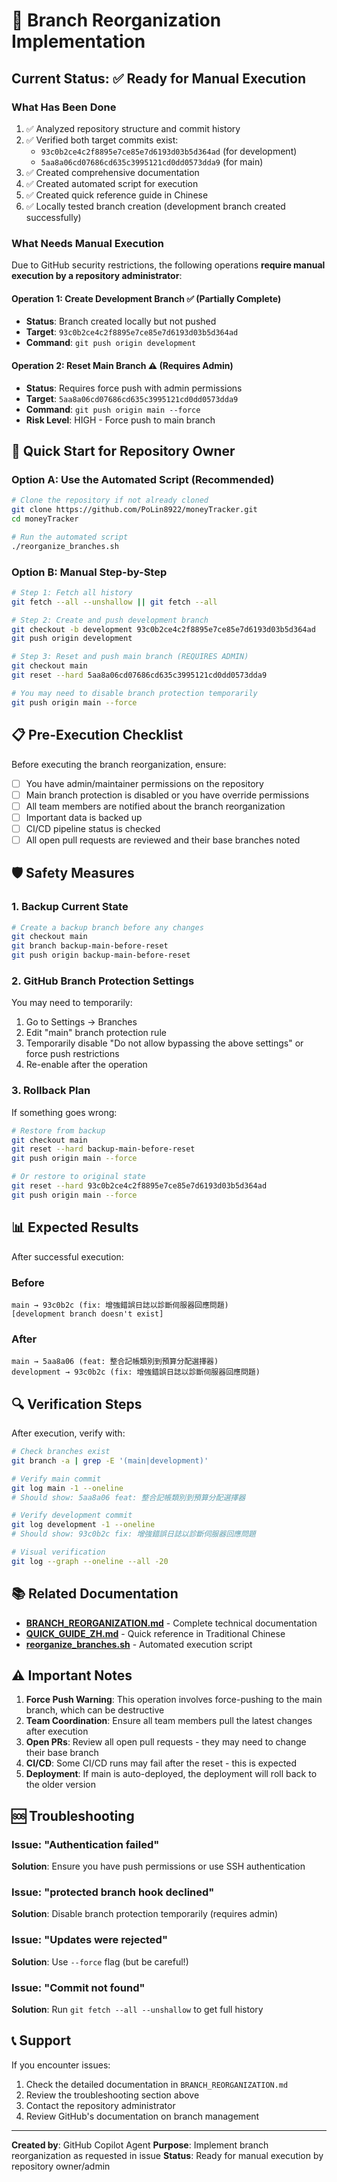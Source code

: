 # 🔄 Branch Reorganization Implementation

## Current Status: ✅ Ready for Manual Execution

### What Has Been Done
1. ✅ Analyzed repository structure and commit history
2. ✅ Verified both target commits exist:
   - `93c0b2ce4c2f8895e7ce85e7d6193d03b5d364ad` (for development)
   - `5aa8a06cd07686cd635c3995121cd0dd0573dda9` (for main)
3. ✅ Created comprehensive documentation
4. ✅ Created automated script for execution
5. ✅ Created quick reference guide in Chinese
6. ✅ Locally tested branch creation (development branch created successfully)

### What Needs Manual Execution
Due to GitHub security restrictions, the following operations **require manual execution by a repository administrator**:

#### Operation 1: Create Development Branch ✅ (Partially Complete)
- **Status**: Branch created locally but not pushed
- **Target**: `93c0b2ce4c2f8895e7ce85e7d6193d03b5d364ad`
- **Command**: `git push origin development`

#### Operation 2: Reset Main Branch ⚠️ (Requires Admin)
- **Status**: Requires force push with admin permissions
- **Target**: `5aa8a06cd07686cd635c3995121cd0dd0573dda9`
- **Command**: `git push origin main --force`
- **Risk Level**: HIGH - Force push to main branch

## 🚀 Quick Start for Repository Owner

### Option A: Use the Automated Script (Recommended)
```bash
# Clone the repository if not already cloned
git clone https://github.com/PoLin8922/moneyTracker.git
cd moneyTracker

# Run the automated script
./reorganize_branches.sh
```

### Option B: Manual Step-by-Step
```bash
# Step 1: Fetch all history
git fetch --all --unshallow || git fetch --all

# Step 2: Create and push development branch
git checkout -b development 93c0b2ce4c2f8895e7ce85e7d6193d03b5d364ad
git push origin development

# Step 3: Reset and push main branch (REQUIRES ADMIN)
git checkout main
git reset --hard 5aa8a06cd07686cd635c3995121cd0dd0573dda9

# You may need to disable branch protection temporarily
git push origin main --force
```

## 📋 Pre-Execution Checklist

Before executing the branch reorganization, ensure:

- [ ] You have admin/maintainer permissions on the repository
- [ ] Main branch protection is disabled or you have override permissions
- [ ] All team members are notified about the branch reorganization
- [ ] Important data is backed up
- [ ] CI/CD pipeline status is checked
- [ ] All open pull requests are reviewed and their base branches noted

## 🛡️ Safety Measures

### 1. Backup Current State
```bash
# Create a backup branch before any changes
git checkout main
git branch backup-main-before-reset
git push origin backup-main-before-reset
```

### 2. GitHub Branch Protection Settings
You may need to temporarily:
1. Go to Settings → Branches
2. Edit "main" branch protection rule
3. Temporarily disable "Do not allow bypassing the above settings" or force push restrictions
4. Re-enable after the operation

### 3. Rollback Plan
If something goes wrong:
```bash
# Restore from backup
git checkout main
git reset --hard backup-main-before-reset
git push origin main --force

# Or restore to original state
git reset --hard 93c0b2ce4c2f8895e7ce85e7d6193d03b5d364ad
git push origin main --force
```

## 📊 Expected Results

After successful execution:

### Before
```
main → 93c0b2c (fix: 增強錯誤日誌以診斷伺服器回應問題)
[development branch doesn't exist]
```

### After
```
main → 5aa8a06 (feat: 整合記帳類別到預算分配選擇器)
development → 93c0b2c (fix: 增強錯誤日誌以診斷伺服器回應問題)
```

## 🔍 Verification Steps

After execution, verify with:

```bash
# Check branches exist
git branch -a | grep -E '(main|development)'

# Verify main commit
git log main -1 --oneline
# Should show: 5aa8a06 feat: 整合記帳類別到預算分配選擇器

# Verify development commit
git log development -1 --oneline
# Should show: 93c0b2c fix: 增強錯誤日誌以診斷伺服器回應問題

# Visual verification
git log --graph --oneline --all -20
```

## 📚 Related Documentation

- **[BRANCH_REORGANIZATION.md](./BRANCH_REORGANIZATION.md)** - Complete technical documentation
- **[QUICK_GUIDE_ZH.md](./QUICK_GUIDE_ZH.md)** - Quick reference in Traditional Chinese
- **[reorganize_branches.sh](./reorganize_branches.sh)** - Automated execution script

## ⚠️ Important Notes

1. **Force Push Warning**: This operation involves force-pushing to the main branch, which can be destructive
2. **Team Coordination**: Ensure all team members pull the latest changes after execution
3. **Open PRs**: Review all open pull requests - they may need to change their base branch
4. **CI/CD**: Some CI/CD runs may fail after the reset - this is expected
5. **Deployment**: If main is auto-deployed, the deployment will roll back to the older version

## 🆘 Troubleshooting

### Issue: "Authentication failed"
**Solution**: Ensure you have push permissions or use SSH authentication

### Issue: "protected branch hook declined"
**Solution**: Disable branch protection temporarily (requires admin)

### Issue: "Updates were rejected"
**Solution**: Use `--force` flag (but be careful!)

### Issue: "Commit not found"
**Solution**: Run `git fetch --all --unshallow` to get full history

## 📞 Support

If you encounter issues:
1. Check the detailed documentation in `BRANCH_REORGANIZATION.md`
2. Review the troubleshooting section above
3. Contact the repository administrator
4. Review GitHub's documentation on branch management

---

**Created by**: GitHub Copilot Agent
**Purpose**: Implement branch reorganization as requested in issue
**Status**: Ready for manual execution by repository owner/admin
